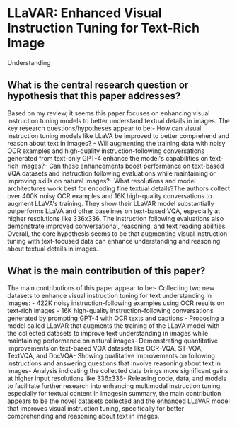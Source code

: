 # LLaVAR: Enhanced Visual Instruction Tuning for Text-Rich Image
  Understanding

## What is the central research question or hypothesis that this paper addresses?

Based on my review, it seems this paper focuses on enhancing visual instruction tuning models to better understand textual details in images. The key research questions/hypotheses appear to be:- How can visual instruction tuning models like LLaVA be improved to better comprehend and reason about text in images? - Will augmenting the training data with noisy OCR examples and high-quality instruction-following conversations generated from text-only GPT-4 enhance the model's capabilities on text-rich images?- Can these enhancements boost performance on text-based VQA datasets and instruction following evaluations while maintaining or improving skills on natural images?- What resolutions and model architectures work best for encoding fine textual details?The authors collect over 400K noisy OCR examples and 16K high-quality conversations to augment LLaVA's training. They show their LLaVAR model substantially outperforms LLaVA and other baselines on text-based VQA, especially at higher resolutions like 336x336. The instruction following evaluations also demonstrate improved conversational, reasoning, and text reading abilities. Overall, the core hypothesis seems to be that augmenting visual instruction tuning with text-focused data can enhance understanding and reasoning about textual details in images.


## What is the main contribution of this paper?

The main contributions of this paper appear to be:- Collecting two new datasets to enhance visual instruction tuning for text understanding in images:    - 422K noisy instruction-following examples using OCR results on text-rich images    - 16K high-quality instruction-following conversations generated by prompting GPT-4 with OCR texts and captions  - Proposing a model called LLaVAR that augments the training of the LLaVA model with the collected datasets to improve text understanding in images while maintaining performance on natural images- Demonstrating quantitative improvements on text-based VQA datasets like OCR-VQA, ST-VQA, TextVQA, and DocVQA- Showing qualitative improvements on following instructions and answering questions that involve reasoning about text in images- Analysis indicating the collected data brings more significant gains at higher input resolutions like 336x336- Releasing code, data, and models to facilitate further research into enhancing multimodal instruction tuning, especially for textual content in imagesIn summary, the main contribution appears to be the novel datasets collected and the enhanced LLaVAR model that improves visual instruction tuning, specifically for better comprehending and reasoning about text in images.
